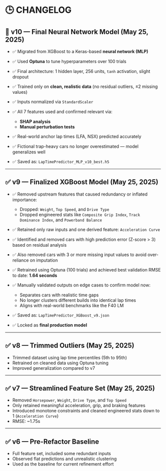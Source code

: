 # 🕒 CHANGELOG

## 🚀 v10 — Final Neural Network Model (May 25, 2025)

* ✅ Migrated from XGBoost to a Keras-based **neural network (MLP)**
* ✅ Used **Optuna** to tune hyperparameters over 100 trials
* ✅ Final architecture: 1 hidden layer, 256 units, `tanh` activation, slight dropout
* ✅ Trained only on **clean, realistic data** (no residual outliers, ≤2 missing values)
* ✅ Inputs normalized via `StandardScaler`
* ✅ All 7 features used and confirmed relevant via:

  * **SHAP analysis**
  * **Manual perturbation tests**
* ✅ Real-world anchor lap times (LFA, NSX) predicted accurately
* ✅ Fictional trap-heavy cars no longer overestimated — model generalizes well
* ✅ Saved as: `LapTimePredictor_MLP_v10_best.h5`

---

## ✅ v9 — Finalized XGBoost Model (May 25, 2025)

* ✅ Removed upstream features that caused redundancy or inflated importance:

  * Dropped: `Weight`, `Top Speed`, and `Drive Type`
  * Dropped engineered stats like `Composite Grip Index`, `Track Dominance Index`, and `Powerband Balance`
* ✅ Retained only raw inputs and one derived feature: `Acceleration Curve`
* ✅ Identified and removed cars with high prediction error (Z-score > 3) based on residual analysis
* ✅ Also removed cars with 3 or more missing input values to avoid over-reliance on imputation
* ✅ Retrained using Optuna (100 trials) and achieved best validation RMSE to date: **1.64 seconds**
* ✅ Manually validated outputs on edge cases to confirm model now:

  * Separates cars with realistic time gaps
  * No longer clusters different builds into identical lap times
  * Aligns with real-world benchmarks like the F40 LM
* ✅ Saved as: `LapTimePredictor_XGBoost_v9.json`
* ✅ Locked as **final production model**

---

## ✅ v8 — Trimmed Outliers (May 25, 2025)

* Trimmed dataset using lap time percentiles (5th to 95th)
* Retrained on cleaned data using Optuna tuning
* Improved generalization compared to v7

---

## ✅ v7 — Streamlined Feature Set (May 25, 2025)

* Removed `Horsepower`, `Weight`, `Drive Type`, and `Top Speed`
* Only retained meaningful acceleration, grip, and braking features
* Introduced monotone constraints and cleaned engineered stats down to 1 (`Acceleration Curve`)
* RMSE: \~1.75s

---

## ✅ v6 — Pre-Refactor Baseline

* Full feature set, included some redundant inputs
* Observed flat predictions and unrealistic clustering
* Used as the baseline for current refinement effort